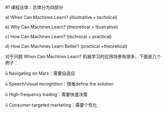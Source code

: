 #1 课程总体：总体分为四部分

a) When Can Machines Learn? (illustrative + technical)

b) Why Can Machines Learn? (theoretical + illustrative)

c) How Can Machines Learn? (technical + practical)

d) How Can Machines Learn Better? (practical +theoretical)

对于问题 When Can Machines Learn? 机器学习的应用场景有很多，下面是几个例子：

ü Navigating on Mars：需要自适应

ü Speech/visual recognition：很难define the solution

ü High-frequency trading：需要快速决策

ü Consumer-targeted marketing：需要个性化
